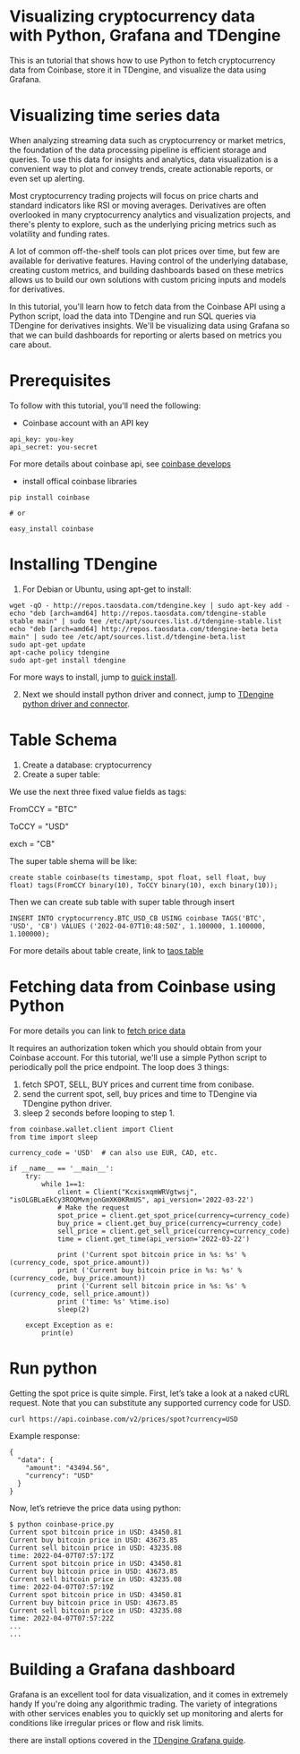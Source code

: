 # Visualizing cryptocurrency data with Python, Grafana and TDengine

This is an tutorial that shows how to use Python to fetch cryptocurrency data from Coinbase, store it in TDengine, and visualize the data using Grafana.

# Visualizing time series data

When analyzing streaming data such as cryptocurrency or market metrics, the foundation of the data processing pipeline is efficient storage and queries. To use this data for insights and analytics, data visualization is a convenient way to plot and convey trends, create actionable reports, or even set up alerting.

Most cryptocurrency trading projects will focus on price charts and standard indicators like RSI or moving averages. Derivatives are often overlooked in many cryptocurrency analytics and visualization projects, and there's plenty to explore, such as the underlying pricing metrics such as volatility and funding rates.

A lot of common off-the-shelf tools can plot prices over time, but few are available for derivative features. Having control of the underlying database, creating custom metrics, and building dashboards based on these metrics allows us to build our own solutions with custom pricing inputs and models for derivatives.

In this tutorial, you'll learn how to fetch data from the Coinbase API using a Python script, load the data into TDengine and run SQL queries via TDengine for derivatives insights. We'll be visualizing data using Grafana so that we can build dashboards for reporting or alerts based on metrics you care about.

# Prerequisites

To follow with this tutorial, you'll need the following:

* Coinbase account with an API key

```
api_key: you-key
api_secret: you-secret
```

For more details about coinbase api, see [coinbase develops](https://developers.coinbase.com/docs/wallet)

* install offical coinbase libraries

```
pip install coinbase

# or

easy_install coinbase
```

# Installing TDengine
1. For Debian or Ubuntu, using apt-get to install: 
```
wget -qO - http://repos.taosdata.com/tdengine.key | sudo apt-key add -
echo "deb [arch=amd64] http://repos.taosdata.com/tdengine-stable stable main" | sudo tee /etc/apt/sources.list.d/tdengine-stable.list
echo "deb [arch=amd64] http://repos.taosdata.com/tdengine-beta beta main" | sudo tee /etc/apt/sources.list.d/tdengine-beta.list
sudo apt-get update
apt-cache policy tdengine
sudo apt-get install tdengine
```
For more ways to install, jump to [quick install](https://www.taosdata.com/docs/cn/v2.0/getting-started).

2. Next we should install python driver and connect, jump to [TDengine python driver and connector](https://www.taosdata.com/docs/cn/v2.0/connector#python).

# Table Schema

1. Create a database: cryptocurrency
2. Create a super table: 

We use the next three fixed value fields as tags:

FromCCY = "BTC"

ToCCY = "USD"

exch = "CB"

The super table shema will be like:
```
create stable coinbase(ts timestamp, spot float, sell float, buy float) tags(FromCCY binary(10), ToCCY binary(10), exch binary(10));
```
Then we can create sub table with super table through insert
```
INSERT INTO cryptocurrency.BTC_USD_CB USING coinbase TAGS('BTC', 'USD', 'CB') VALUES ('2022-04-07T10:48:50Z', 1.100000, 1.100000, 1.100000);
```

For more details about table create, link to [taos table](https://www.taosdata.com/docs/cn/v2.0/taos-sql#table)


# Fetching data from Coinbase using Python

For more details you can link to [fetch price data](https://developers.coinbase.com/docs/wallet/guides/price-data)

It requires an authorization token which you should obtain from your Coinbase account. For this tutorial, we'll use a simple Python script to periodically poll the price endpoint. The loop does 3 things:

1. fetch SPOT, SELL, BUY prices and current time from conibase.
2. send the current spot, sell, buy prices and time to TDengine via TDengine python driver.
3. sleep 2 seconds before looping to step 1.

```
from coinbase.wallet.client import Client
from time import sleep

currency_code = 'USD'  # can also use EUR, CAD, etc.

if __name__ == '__main__':
    try:
        while 1==1:
            client = Client("KcxisxqmWRVgtwsj", "isOLGBLaEkCy3ROQMvmjonGmXK0KRmUS", api_version='2022-03-22')
            # Make the request
            spot_price = client.get_spot_price(currency=currency_code)
            buy_price = client.get_buy_price(currency=currency_code)
            sell_price = client.get_sell_price(currency=currency_code)
            time = client.get_time(api_version='2022-03-22')

            print ('Current spot bitcoin price in %s: %s' % (currency_code, spot_price.amount))
            print ('Current buy bitcoin price in %s: %s' % (currency_code, buy_price.amount))
            print ('Current sell bitcoin price in %s: %s' % (currency_code, sell_price.amount))
            print ('time: %s' %time.iso)
            sleep(2)

    except Exception as e:
        print(e)
```

# Run python

Getting the spot price is quite simple. First, let’s take a look at a naked cURL request. Note that you can substitute any supported currency code for USD.

```
curl https://api.coinbase.com/v2/prices/spot?currency=USD
```

Example response:

```
{
  "data": {
    "amount": "43494.56",
    "currency": "USD"
  }
}
```

Now, let’s retrieve the price data using python:

```
$ python coinbase-price.py
Current spot bitcoin price in USD: 43450.81
Current buy bitcoin price in USD: 43673.85
Current sell bitcoin price in USD: 43235.08
time: 2022-04-07T07:57:17Z
Current spot bitcoin price in USD: 43450.81
Current buy bitcoin price in USD: 43673.85
Current sell bitcoin price in USD: 43235.08
time: 2022-04-07T07:57:19Z
Current spot bitcoin price in USD: 43450.81
Current buy bitcoin price in USD: 43673.85
Current sell bitcoin price in USD: 43235.08
time: 2022-04-07T07:57:22Z
...
...
```

# Building a Grafana dashboard

Grafana is an excellent tool for data visualization, and it comes in extremely handy If you're doing any algorithmic trading. The variety of integrations with other services enables you to quickly set up monitoring and alerts for conditions like irregular prices or flow and risk limits.

there are install options covered in the [TDengine Grafana guide](https://www.taosdata.com/docs/cn/v2.0/connections#grafana).
